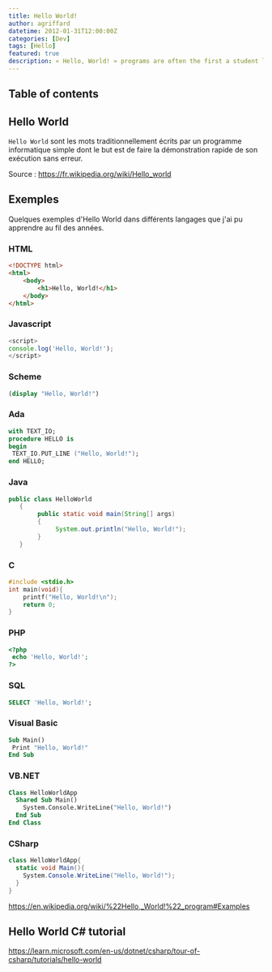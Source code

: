 ```yaml
---
title: Hello World!
author: agriffard
datetime: 2012-01-31T12:00:00Z
categories: [Dev]
tags: [Hello]
featured: true
description: « Hello, World! » programs are often the first a student learns to write in a given language.
---
```


## Table of contents

## Hello World

`Hello World` sont les mots traditionnellement écrits par un programme informatique simple dont le but est de faire la démonstration rapide de son exécution sans erreur.

Source : <https://fr.wikipedia.org/wiki/Hello_world>

## Exemples

Quelques exemples d'Hello World dans différents langages que j'ai pu apprendre au fil des années.

### HTML

``` html
<!DOCTYPE html>
<html>
    <body>
        <h1>Hello, World!</h1>
    </body>
</html>
```

### Javascript

``` javascript
<script>
console.log('Hello, World!');
</script>
```

### Scheme

``` scheme
(display "Hello, World!")
```

### Ada

``` ada
with TEXT_IO;
procedure HELLO is
begin
 TEXT_IO.PUT_LINE ("Hello, World!");
end HELLO;
```

### Java

``` java
public class HelloWorld
   {
        public static void main(String[] args)
        {
             System.out.println("Hello, World!");
        }
   }
```

### C

``` c
#include <stdio.h>
int main(void){
    printf("Hello, World!\n");
    return 0;
}
```

### PHP

``` php
<?php
 echo 'Hello, World!';
?>
```

### SQL

``` sql
SELECT 'Hello, World!';
```
<!-- 
### ASP

``` plaintext
<%="Hello, World!" %>
```

### ASP.NET

``` plaintext
Response.Write("Hello, World!")
``` 
-->

### Visual Basic

``` vb
Sub Main()
 Print "Hello, World!"
End Sub
```

### VB.NET

``` vb
Class HelloWorldApp
  Shared Sub Main()
    System.Console.WriteLine("Hello, World!")
  End Sub
End Class
```

### CSharp

``` c#
class HelloWorldApp{
  static void Main(){
    System.Console.WriteLine("Hello, World!");
  }
}
```

<https://en.wikipedia.org/wiki/%22Hello,_World!%22_program#Examples>

## Hello World C# tutorial

<https://learn.microsoft.com/en-us/dotnet/csharp/tour-of-csharp/tutorials/hello-world>
